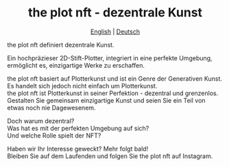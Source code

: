 <h1 align="center">
  the plot nft - dezentrale Kunst
</h1>
<p align="center">
  <a href="https://github.com/theplotnft/.github/blob/main/profile/README.md">English</a> | <a href="https://github.com/theplotnft/.github/blob/main/profile/README.de.md">Deutsch</a>
</p>

the plot nft definiert dezentrale Kunst.

Ein hochpräzieser 2D-Stift-Plotter, integriert in eine perfekte Umgebung, ermöglicht es, einzigartige Werke zu erschaffen.

the plot nft basiert auf Plotterkunst und ist ein Genre der Generativen Kunst.<br>
Es handelt sich jedoch nicht einfach um Plotterkunst.<br>
the plot nft ist Plotterkunst in seiner Perfektion - dezentral und grenzenlos.<br>
Gestalten Sie gemeinsam einzigartige Kunst und seien Sie ein Teil von etwas noch nie Dagewesenem.

Doch warum dezentral?<br>
Was hat es mit der perfekten Umgebung auf sich?<br>
Und welche Rolle spielt der NFT?

Haben wir Ihr Interesse geweckt? Mehr folgt bald!<br>
Bleiben Sie auf dem Laufenden und folgen Sie the plot nft auf Instagram.
